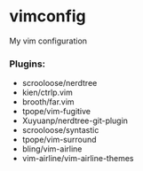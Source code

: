 # vimconfig
My vim configuration

### Plugins:

+ scrooloose/nerdtree
+ kien/ctrlp.vim
+ brooth/far.vim
+ tpope/vim-fugitive
+ Xuyuanp/nerdtree-git-plugin
+ scrooloose/syntastic
+ tpope/vim-surround
+ bling/vim-airline
+ vim-airline/vim-airline-themes
